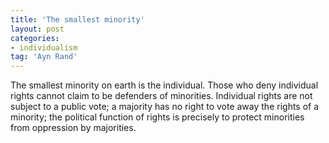 ```yaml
---
title: 'The smallest minority'
layout: post
categories:
- individualism
tag: 'Ayn Rand'
---
```


The smallest minority on earth is the individual. Those who deny individual rights cannot claim to be defenders of minorities. Individual rights are not subject to a public vote; a majority has no right to vote away the rights of a minority; the political function of rights is precisely to protect minorities from oppression by majorities.